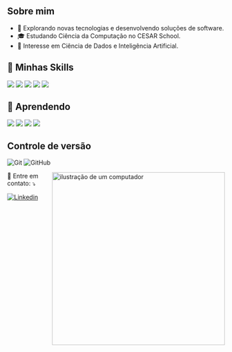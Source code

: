 ## Sobre mim ##

- 🤔 Explorando novas tecnologias e desenvolvendo soluções de software.
- 🎓 Estudando Ciência da Computação no CESAR School.
- 🌱 Interesse em Ciência de Dados e Inteligência Artificial.

## 🚀 Minhas Skills ##
<p align="left">
  <div>
    <img src="https://img.shields.io/badge/HTML5-E34F26?style=for-the-badge&logo=html5&logoColor=white"/>
    <img src="https://img.shields.io/badge/CSS3-1572B6?style=for-the-badge&logo=css3&logoColor=white"/> 
    <img src="https://img.shields.io/badge/JavaScript-323330?style=for-the-badge&logo=javascript&logoColor=F7DF1E" />
    <img src="https://img.shields.io/badge/Python-14354C?style=for-the-badge&logo=python&logoColor=ffdd54"/>
    <img src="https://img.shields.io/badge/django-%23092E20.svg?style=for-the-badge&logo=django&logoColor=white"/>
  </div>

## 🧠 Aprendendo ##
  <div>
    <img src="https://img.shields.io/badge/c-%2300599C.svg?style=for-the-badge&logo=c&logoColor=white" />
    <img src="https://img.shields.io/badge/java-%23ED8B00.svg?style=for-the-badge&logo=openjdk&logoColor=white"/>
    <img src="https://img.shields.io/badge/SpringBoot-3F523E?style=for-the-badge&logo=springboot&logoColor=white" />  
    <img src="https://img.shields.io/badge/react-%2320232a.svg?style=for-the-badge&logo=react&logoColor=%2361DAFB" />  
  </div>
</p>

## Controle de versão ##

![Git](https://img.shields.io/badge/git-%23F05033.svg?style=for-the-badge&logo=git&logoColor=white)
![GitHub](https://img.shields.io/badge/github-%23121011.svg?style=for-the-badge&logo=github&logoColor=white)

<img src="https://raw.githubusercontent.com/MicaelliMedeiros/micaellimedeiros/master/image/computer-illustration.png" alt="ilustração de um computador" min-width="400px" max-width="400px" width="400px" align="right">

<p align="left">
  💌 Entre em contato: ⤵️
</p>

[![Linkedin](https://img.shields.io/badge/-LinkedIn-blue?style=flat-square&logo=Linkedin&logoColor=white&link=https://www.linkedin.com/in/gabrielvictalino/)](https://www.linkedin.com/in/gabrielvictalino/)

